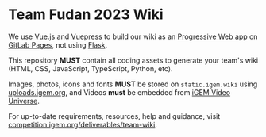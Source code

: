 # Team Fudan 2023 Wiki

We use [Vue.js](https://vuejs.org/) and [Vuepress](https://vuepress.vuejs.org/) to build our wiki as an [Progressive Web app](https://developer.mozilla.org/en-US/docs/Web/Progressive_web_apps) on [GitLab Pages](https://docs.gitlab.com/ee/user/project/pages/), not using [Flask](https://palletsprojects.com/p/flask/).

This repository **MUST** contain all coding assets to generate your team's wiki (HTML, CSS, JavaScript, TypeScript, Python, etc).

Images, photos, icons and fonts **MUST** be stored on `static.igem.wiki` using [uploads.igem.org](https://uploads.igem.org), and Videos **must** be embedded from [iGEM Video Universe](https://video.igem.org).

For up-to-date requirements, resources, help and guidance, visit [competition.igem.org/deliverables/team-wiki](https://competition.igem.org/deliverables/team-wiki).